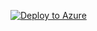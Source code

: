 [![Deploy to Azure](https://aka.ms/deploytoazurebutton)](https://portal.azure.com/#create/Microsoft.Template/uri/https%3A%2F%2raw.githubusercontent.com%2rramoscabral%2AZ-801---Training---Configuring-Windows-Server-Hybrid-Advanced-Services%2main%2labs%2aspnet_containerization/template.json)
